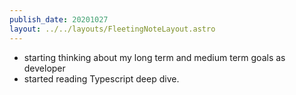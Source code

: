 ```yaml
---
publish_date: 20201027
layout: ../../layouts/FleetingNoteLayout.astro
---
```

- starting thinking about my long term and medium term goals as developer
- started reading Typescript deep dive.
